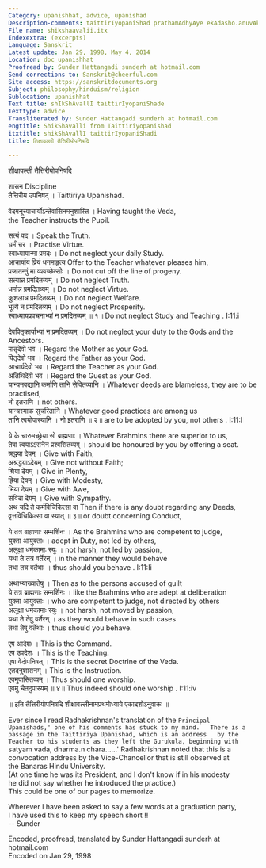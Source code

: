 ```yaml
---
Category: upanishhat, advice, upanishad
Description-comments: taittirIyopaniShad prathamAdhyAye ekAdasho.anuvAkaH
File name: shikshaavalii.itx
Indexextra: (excerpts)
Language: Sanskrit
Latest update: Jan 29, 1998, May 4, 2014
Location: doc_upanishhat
Proofread by: Sunder Hattangadi sunderh at hotmail.com
Send corrections to: Sanskrit@cheerful.com
Site access: https://sanskritdocuments.org
Subject: philosophy/hinduism/religion
Sublocation: upanishhat
Text title: shIkShAvallI taittirIyopaniShade
Texttype: advice
Transliterated by: Sunder Hattangadi sunderh at hotmail.com
engtitle: ShikShavalli from Taittiriyopanishad
itxtitle: shikShAvallI taittirIyopaniShadi
title: शिक्षावल्ली तैत्तिरीयोपनिषदि

---
```

  
 शीक्षावल्ली तैत्तिरीयोपनिषदि   
  
शासन  Discipline  
 तैत्तिरीय उपनिषद् ।  Taittiriya Upanishad.  
   
 वेदमनूच्याचार्योऽन्तेवासिनमनुशास्ति ।  Having taught the Veda,  
the Teacher instructs the Pupil.  
   
 सत्यं वद ।  Speak the Truth.  
 धर्मं चर ।  Practise Virtue.  
 स्वाध्यायान्मा प्रमदः ।  Do not neglect your daily Study.  
 आचार्याय प्रियं धनमाहृत्य  Offer to the Teacher whatever pleases him,  
 प्रजातन्तुं मा व्यवच्छेत्सीः ।  Do not cut off the line of progeny.  
 सत्यान्न प्रमदितव्यम् ।  Do not neglect Truth.  
 धर्मान्न प्रमदितव्यम् ।  Do not neglect Virtue.  
 कुशलान्न प्रमदितव्यम् ।  Do not neglect Welfare.  
 भूत्यै न प्रमदितव्यम् ।  Do not neglect Prosperity.  
 स्वाध्यायप्रवचनाभ्यां न प्रमदितव्यम् ॥ १॥  Do not neglect Study and Teaching . I:11:i  
   
 देवपितृकार्याभ्यां न प्रमदितव्यम् ।  Do not neglect your duty to the Gods and the Ancestors.  
 मातृदेवो भव ।  Regard the Mother as your God.  
 पितृदेवो भव ।  Regard the Father as your God.  
 आचार्यदेवो भव ।  Regard the Teacher as your God.  
 अतिथिदेवो भव ।  Regard the Guest as your God.  
 यान्यनवद्यानि कर्माणि तानि सेवितव्यानि ।  Whatever deeds are blameless, they are to be practised,  
 नो इतराणि ।  not others.  
 यान्यस्माक सुचरितानि ।  Whatever good practices are among us  
 तानि त्वयोपास्यानि । नो इतराणि ॥ २॥  are to be adopted by you, not others . I:11:I  
   
 ये के चारुमच्छ्रेया सो ब्राह्मणाः ।  Whatever Brahmins there are superior to us,  
 तेषां त्वयाऽऽसनेन प्रश्वसितव्यम् ।  should be honoured by you by offering a seat.  
 श्रद्धया देयम् ।  Give with Faith,  
 अश्रद्धयाऽदेयम् ।  Give not without Faith;  
 श्रिया देयम् ।  Give in Plenty,  
 ह्रिया देयम् ।  Give with Modesty,  
 भिया देयम् ।  Give with Awe,  
 संविदा देयम् ।  Give with Sympathy.  
 अथ यदि ते कर्मविचिकित्सा वा  Then if there is any doubt regarding any Deeds,  
 वृत्तविचिकित्सा वा स्यात् ॥ ३॥  or doubt concerning Conduct,  
   
 ये तत्र ब्राह्मणाः सम्मर्शिनः ।  As the Brahmins who are competent to judge,  
 युक्ता आयुक्ताः ।  adept in Duty, not led by others,  
 अलूक्षा धर्मकामाः स्युः ।  not harsh, not led by passion,  
 यथा ते तत्र वर्तेरन् ।  in the manner they would behave  
 तथा तत्र वर्तेथाः ।  thus should you behave . I:11:Ii  
   
 अथाभ्याख्यातेषु ।  Then as to the persons accused of guilt  
 ये तत्र ब्राह्मणाः सम्मर्शिनः ।  like the Brahmins who are adept at deliberation  
 युक्ता आयुक्ताः ।  who are competent to judge, not directed by others  
 अलूक्षा धर्मकामाः स्युः ।  not harsh, not moved by passion,  
 यथा ते तेषु वर्तेरन् ।  as they would behave in such cases  
 तथा तेषु वर्तेथाः ।  thus should you behave.  
   
 एष आदेशः ।  This is the Command.  
 एष उपदेशः ।  This is the Teaching.  
 एषा वेदोपनिषत् ।  This is the secret Doctrine of the Veda.  
 एतदनुशासनम् ।  This is the Instruction.  
 एवमुपासितव्यम् ।  Thus should one worship.  
 एवमु चैतदुपास्यम् ॥ ४॥  Thus indeed should one worship . I:11:iv  
  
  
॥ इति तैत्तिरीयोपनिषदि शीक्षावल्लीनामप्रथमोध्याये एकादशोऽनुवाकः ॥  
  
   
Ever since I read Radhakrishnan's translation of the `Principal  
Upanishads,' one of his comments has stuck to my mind.  
There is a passage in the Taittiriya Upanishad, which is an address  
by the Teacher to his students as they left the Gurukula, beginning with  
`satyam vada, dharma.n chara......' Radhakrishnan noted that this is a  
convocation address by the Vice-Chancellor that is still observed at  
the Banaras Hindu University.  
(At one time he was its President, and I don't know if in his modesty   
he did not say whether he introduced the practice.)  
This could be one of our pages to memorize.  
  
Wherever I have been asked to say a few words at a graduation party,   
I have used this to keep my speech short !!  
-- Sunder  
  
Encoded, proofread, translated by Sunder Hattangadi sunderh at hotmail.com  
Encoded on Jan 29, 1998  
  
